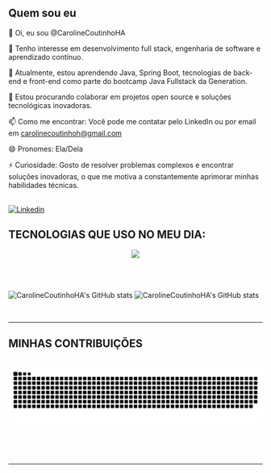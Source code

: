 ## Quem sou eu 

👋 Oi, eu sou @CarolineCoutinhoHA

👀 Tenho interesse em desenvolvimento full stack, engenharia de software e aprendizado contínuo.

🌱 Atualmente, estou aprendendo Java, Spring Boot, tecnologias de back-end e front-end como parte do bootcamp Java Fullstack da Generation.

💞️ Estou procurando colaborar em projetos open source e soluções tecnológicas inovadoras.

📫 Como me encontrar: Você pode me contatar pelo LinkedIn ou por email em carolinecoutinhoh@gmail.com

😄 Pronomes: Ela/Dela

⚡ Curiosidade: Gosto de resolver problemas complexos e encontrar soluções inovadoras, o que me motiva a constantemente aprimorar minhas habilidades técnicas.


<br/>[![Linkedin](https://img.shields.io/badge/LinkedIn-0077B5?style=for-the-badge&logo=linkedin&logoColor=white)](https://www.linkedin.com/in/caroline-coutinho-a94a97281)<br/>


    
## TECNOLOGIAS QUE USO NO MEU DIA:

<p align="center">
  <a href="https://skillicons.dev">
    <img src="https://skillicons.dev/icons?i=git,github,html,java,mysql,spring,postgres" />
  </a>
</p><br/><br/>


![CarolineCoutinhoHA's GitHub stats](https://github-readme-stats.vercel.app/api?username=CarolineCoutinhoHA&show_icons=true&theme=radical)
![CarolineCoutinhoHA's GitHub stats](https://github-readme-stats.vercel.app/api/top-langs/?username=CarolineCoutinhoHA&theme=blue-green)

<br/>
<hr/>


## MINHAS CONTRIBUIÇÕES
  
  <br>
  <img alt="snake eating my contributions" src="https://raw.githubusercontent.com/salesp07/salesp07/output/github-contribution-grid-snake.svg" />
  
  <br/><br/><br/>
</div>

<hr/>


